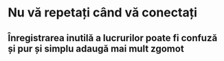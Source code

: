 # Nu vă repetați când vă conectați

## Înregistrarea inutilă a lucrurilor poate fi confuză și pur și simplu adaugă mai mult zgomot
